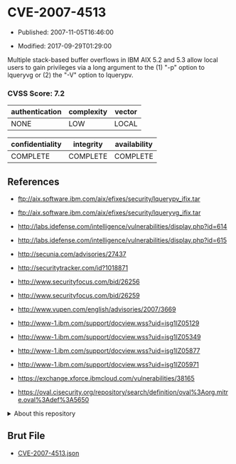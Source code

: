 # CVE-2007-4513

- Published: 2007-11-05T16:46:00

- Modified: 2017-09-29T01:29:00

Multiple stack-based buffer overflows in IBM AIX 5.2 and 5.3 allow local users to gain privileges via a long argument to the (1) "-p" option to lqueryvg or (2) the "-V" option to lquerypv.

### CVSS Score: **7.2**

| authentication | complexity | vector |
| --- | --- | --- |
| NONE | LOW | LOCAL |

| confidentiality | integrity | availability |
| --- | --- | --- |
| COMPLETE | COMPLETE | COMPLETE |

## References

* ftp://aix.software.ibm.com/aix/efixes/security/lquerypv_ifix.tar

* ftp://aix.software.ibm.com/aix/efixes/security/lqueryvg_ifix.tar

* http://labs.idefense.com/intelligence/vulnerabilities/display.php?id=614

* http://labs.idefense.com/intelligence/vulnerabilities/display.php?id=615

* http://secunia.com/advisories/27437

* http://securitytracker.com/id?1018871

* http://www.securityfocus.com/bid/26256

* http://www.securityfocus.com/bid/26259

* http://www.vupen.com/english/advisories/2007/3669

* http://www-1.ibm.com/support/docview.wss?uid=isg1IZ05129

* http://www-1.ibm.com/support/docview.wss?uid=isg1IZ05349

* http://www-1.ibm.com/support/docview.wss?uid=isg1IZ05877

* http://www-1.ibm.com/support/docview.wss?uid=isg1IZ05971

* https://exchange.xforce.ibmcloud.com/vulnerabilities/38165

* https://oval.cisecurity.org/repository/search/definition/oval%3Aorg.mitre.oval%3Adef%3A5650

<details>
<summary>About this repository</summary> 

  This repository is part of the project [Live Hack CVE](https://github.com/Live-Hack-CVE). Main website can be found [www.live-hack.org](https://www.live-hack.org) 
  
  Made by [Sn0wAlice](https://github.com/Sn0wAlice) for the people that care about security and need to have a feed of the latest CVEs. Hope you enjoy it, don't forget to star the repo and follow me on [Twitter](https://twitter.com/Sn0wAlice) and [Github](https://github.com/Sn0wAlice). And that is my [personnal website](https://www.alice-snow.me/)

  - [Home Page](https://github.com/Live-Hack-CVE)
  - [Framework](https://github.com/Live-Hack-CVE/cve-framework)
  - [CVE database](https://github.com/Live-Hack-CVE/full_database)
  - [Changelog](https://github.com/Live-Hack-CVE/Changelog)
</details>

## Brut File

* [CVE-2007-4513.json](https://raw.githubusercontent.com/Live-Hack-CVE/full_database/main/cves/2007/CVE-2007-4513.json)

